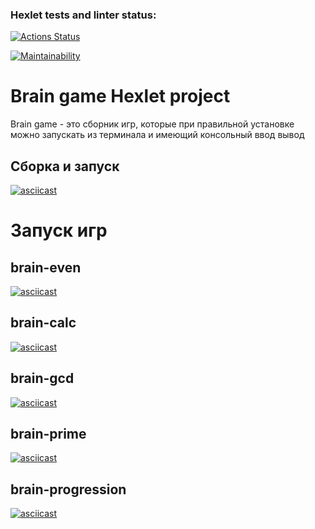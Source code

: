 ### Hexlet tests and linter status:
[![Actions Status](https://github.com/Madixxx22/fullstack-javascript-project-44/workflows/hexlet-check/badge.svg)](https://github.com/Madixxx22/fullstack-javascript-project-44/actions)

[![Maintainability](https://api.codeclimate.com/v1/badges/e9da2f3c8b968792c700/maintainability)](https://codeclimate.com/github/Madixxx22/fullstack-javascript-project-44/maintainability)

# Brain game Hexlet project 
Brain game - это сборник игр, которые при правильной установке можно запускать из терминала и имеющий консольный ввод вывод

## Сборка и запуск
[![asciicast](https://asciinema.org/a/cP60n447eyANs91fC0r2yO6EQ.svg)](https://asciinema.org/a/cP60n447eyANs91fC0r2yO6EQ)

# Запуск игр

## brain-even 
[![asciicast](https://asciinema.org/a/bLzI1VqWViEEDpJCTB4VWr6m2.svg)](https://asciinema.org/a/bLzI1VqWViEEDpJCTB4VWr6m2)

## brain-calc
[![asciicast](https://asciinema.org/a/wcU7AXUN8loTCKAbWMToIgR3l.svg)](https://asciinema.org/a/wcU7AXUN8loTCKAbWMToIgR3l)

## brain-gcd
[![asciicast](https://asciinema.org/a/zRdf1mf2aLWzSuZmggGZnApMt.svg)](https://asciinema.org/a/zRdf1mf2aLWzSuZmggGZnApMt)

## brain-prime
[![asciicast](https://asciinema.org/a/17D7Ff1scZ1wDw4xRAVAQVzrC.svg)](https://asciinema.org/a/17D7Ff1scZ1wDw4xRAVAQVzrC)

## brain-progression
[![asciicast](https://asciinema.org/a/kPlq9pTCFgP3wx6MmxdPYMAwC.svg)](https://asciinema.org/a/kPlq9pTCFgP3wx6MmxdPYMAwC)
